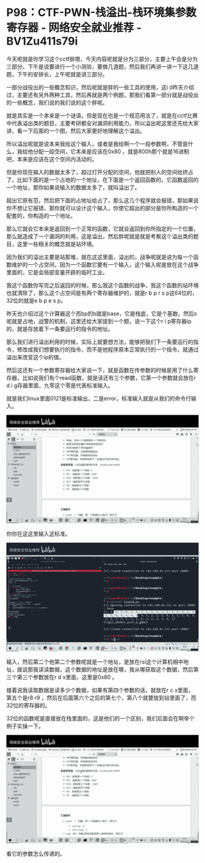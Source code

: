 # P98：CTF-PWN-栈溢出-栈环境集参数寄存器 - 网络安全就业推荐 - BV1Zu411s79i

今天呢就是你学习这个cctf胖嗯，今天内容呢就是分为三部分，主要上午会是分为三部分，下午是说要进行一个小测验，要做几道题，然后我们再讲一讲一下这几道题，下午的安排长，上午呢就是讲三部分。

一部分战役出的一些概念知识，然后呢就是胖的一些工具的使用，这i d昨天介绍过，主要还有另外两种工具，然后再就是两个例题，那我们看第一部分就是战役出的一些概念，我们说的我们说的这个胖呢。

就是其实是一个本来是一个谜语，但是现在也是一个规范用法了，就是在cctf比赛中代表溢出类的题目，主要考研都全对漏洞利用能力，所以溢出呢这里还先给大家讲，看一下后面的一个图，然后大家更好地理解这个溢出。

所以溢出呢就是说本来我给这个输入，或者是我给啊一个一段参数啊，不管是什么，我给他分配一段空间，它本来是应该在0x80 ，就是800h那个就是16进制吧，本来是应该在这个空间内活动的。

但是你现在输入的数据太多了，超过打开分配的空间，他就把别人的空间给挤占了，比如下面的是一个占地的一个地址，在下面是一个返回函数的，它函数返回的一个地址，那你如果说输入的数据太多了，就叫溢出了。

超出它原有范，然后把下面的占地址给占了，那么这几个程序就会报错，那如果说你不想让它报错，那你就可以设计这个输入，你使它超出的部分是你所构造的一个配套的，你构造的一个地址。

那么它就会它本来是返回到一个正常的函数，它就会返回到你所指定的一个位置，那么就造成了一个漏洞的利用，这是溢出，然后胖呢就是就是考察这个溢出类的题目，这里一些相关的概念就是站环境。

因为我们的溢出主要是站那堆，就在这这里面，溢出的，战争呢就是说为每一个函数维护的一个占空间，因为一个函数它要有一个输入，这个输入呢是放在这个战争里面的，它是会局部变量开辟的临时工业。

我这个函数你写完之后返回的时候，那么我这个函数的战争，我这个函数的站环境也就清除了，那么这个占空间是有两个寄存器维护的，就是r b p r s p这64位的，32位的就是e b p e s p。

昨天也介绍过这个计算器这个而bp的b就是base，它是栈底，它是个基数，然后s呢就是占地，战警的机制，这里还给大家提到一个题，说一下这个r i p寄存器ip的，就是存放着下一条要运行的指令的地址。

那么我们进行溢出利用的时候，实际上就要想方法，能够把我们下一条要运行的指令，修改成我们想要执行的指令，而不是他程序原本正常执行的一个指令，就通过溢出来改变这个ip的值。

然后这还有一个参数寄存器给大家说一下，就是函数在传参数的时候是用了什么寄存器，比如说我们有个read函数，就是读还有三个参数，它第一个参数就会放在r d i g存器里面，九零这个零是代表标准输入。

就是我们linux里面0121是标准输出，二是error，标准输入就是从我们的命令行输入。

![](img/abea4eb40c1dfe285e48a7360d92e663_1.png)

你你在这这里输入这标准。

![](img/abea4eb40c1dfe285e48a7360d92e663_3.png)

输入，然后第二个他第二个参数呢就是一个地址，是放在rsi这个计算机相中地址，就说那我读读数据，这个数据的地址是放在哪，我从哪获取这个数据，然后第三个第三个参数放在r d x里面，这里是0x80 。

接着说我读取数据是读多少个数据，如果有第四个参数的话，就放在r c x里面，第五个是r8 r9 ，然后在后面第六个之后的第七个，第八个就要放到站里面了，而32位的寄存器的。

32位的函数呢是直接放在栈里面的，这是他们的一个区别，我们后面会在啊举个例子实操一下。

![](img/abea4eb40c1dfe285e48a7360d92e663_5.png)

看它的参数怎么传递的。